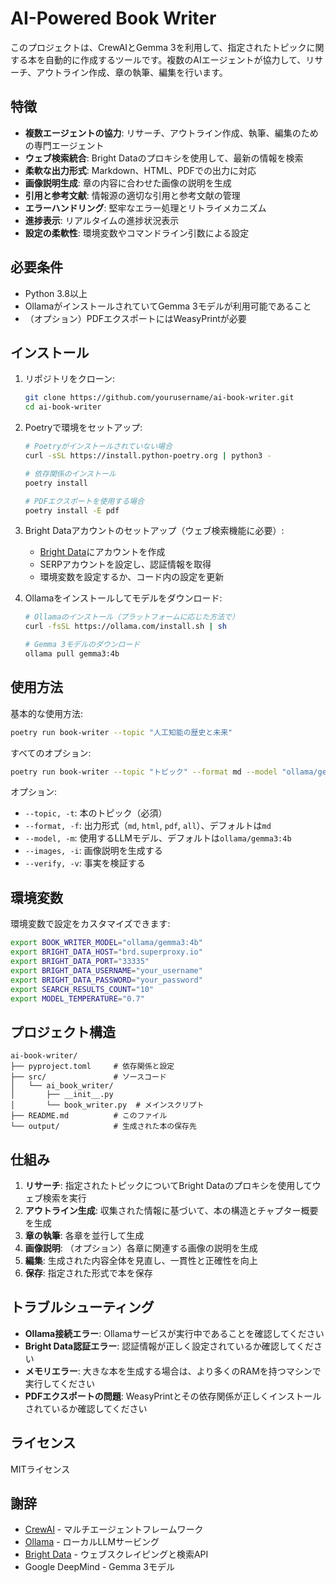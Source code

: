 # AI-Powered Book Writer

このプロジェクトは、CrewAIとGemma 3を利用して、指定されたトピックに関する本を自動的に作成するツールです。複数のAIエージェントが協力して、リサーチ、アウトライン作成、章の執筆、編集を行います。

## 特徴

- **複数エージェントの協力**: リサーチ、アウトライン作成、執筆、編集のための専門エージェント
- **ウェブ検索統合**: Bright Dataのプロキシを使用して、最新の情報を検索
- **柔軟な出力形式**: Markdown、HTML、PDFでの出力に対応
- **画像説明生成**: 章の内容に合わせた画像の説明を生成
- **引用と参考文献**: 情報源の適切な引用と参考文献の管理
- **エラーハンドリング**: 堅牢なエラー処理とリトライメカニズム
- **進捗表示**: リアルタイムの進捗状況表示
- **設定の柔軟性**: 環境変数やコマンドライン引数による設定

## 必要条件

- Python 3.8以上
- OllamaがインストールされていてGemma 3モデルが利用可能であること
- （オプション）PDFエクスポートにはWeasyPrintが必要

## インストール

1. リポジトリをクローン:
   ```bash
   git clone https://github.com/yourusername/ai-book-writer.git
   cd ai-book-writer
   ```

2. Poetryで環境をセットアップ:
   ```bash
   # Poetryがインストールされていない場合
   curl -sSL https://install.python-poetry.org | python3 -

   # 依存関係のインストール
   poetry install

   # PDFエクスポートを使用する場合
   poetry install -E pdf
   ```

3. Bright Dataアカウントのセットアップ（ウェブ検索機能に必要）:
   - [Bright Data](https://brightdata.com/)にアカウントを作成
   - SERPアカウントを設定し、認証情報を取得
   - 環境変数を設定するか、コード内の設定を更新

4. Ollamaをインストールしてモデルをダウンロード:
   ```bash
   # Ollamaのインストール（プラットフォームに応じた方法で）
   curl -fsSL https://ollama.com/install.sh | sh
   
   # Gemma 3モデルのダウンロード
   ollama pull gemma3:4b
   ```

## 使用方法

基本的な使用方法:

```bash
poetry run book-writer --topic "人工知能の歴史と未来"
```

すべてのオプション:

```bash
poetry run book-writer --topic "トピック" --format md --model "ollama/gemma3:4b" --images --verify
```

オプション:
- `--topic, -t`: 本のトピック（必須）
- `--format, -f`: 出力形式（`md`, `html`, `pdf`, `all`）、デフォルトは`md`
- `--model, -m`: 使用するLLMモデル、デフォルトは`ollama/gemma3:4b`
- `--images, -i`: 画像説明を生成する
- `--verify, -v`: 事実を検証する

## 環境変数

環境変数で設定をカスタマイズできます:

```bash
export BOOK_WRITER_MODEL="ollama/gemma3:4b"
export BRIGHT_DATA_HOST="brd.superproxy.io"
export BRIGHT_DATA_PORT="33335"
export BRIGHT_DATA_USERNAME="your_username"
export BRIGHT_DATA_PASSWORD="your_password"
export SEARCH_RESULTS_COUNT="10"
export MODEL_TEMPERATURE="0.7"
```

## プロジェクト構造

```
ai-book-writer/
├── pyproject.toml     # 依存関係と設定
├── src/               # ソースコード
│   └── ai_book_writer/
│       ├── __init__.py
│       └── book_writer.py  # メインスクリプト
├── README.md          # このファイル
└── output/            # 生成された本の保存先
```

## 仕組み

1. **リサーチ**: 指定されたトピックについてBright Dataのプロキシを使用してウェブ検索を実行
2. **アウトライン生成**: 収集された情報に基づいて、本の構造とチャプター概要を生成
3. **章の執筆**: 各章を並行して生成
4. **画像説明**: （オプション）各章に関連する画像の説明を生成
5. **編集**: 生成された内容全体を見直し、一貫性と正確性を向上
6. **保存**: 指定された形式で本を保存

## トラブルシューティング

- **Ollama接続エラー**: Ollamaサービスが実行中であることを確認してください
- **Bright Data認証エラー**: 認証情報が正しく設定されているか確認してください
- **メモリエラー**: 大きな本を生成する場合は、より多くのRAMを持つマシンで実行してください
- **PDFエクスポートの問題**: WeasyPrintとその依存関係が正しくインストールされているか確認してください

## ライセンス

MITライセンス

## 謝辞

- [CrewAI](https://github.com/joaomdmoura/crewAI) - マルチエージェントフレームワーク
- [Ollama](https://github.com/ollama/ollama) - ローカルLLMサービング
- [Bright Data](https://brightdata.com/) - ウェブスクレイピングと検索API
- Google DeepMind - Gemma 3モデル